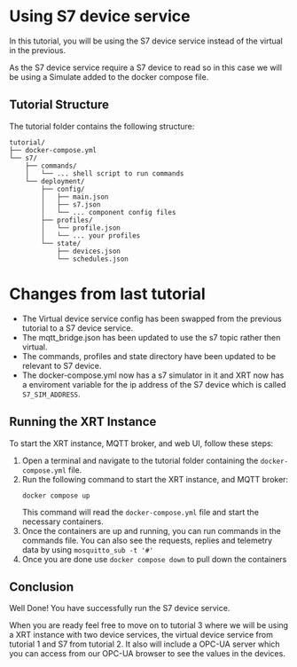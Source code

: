 # Using S7 device service

In this tutorial, you will be using the S7 device service instead of the virtual in the previous.

As the S7 device service require a S7 device to read so in this case we will be using a Simulate added to the docker compose file.

## Tutorial Structure

The tutorial folder contains the following structure:
```
tutorial/
├── docker-compose.yml
└── s7/
    ├── commands/
    │   └── ... shell script to run commands
    └── deployment/
        ├── config/
        │   ├── main.json
        │   ├── s7.json
        │   └── ... component config files
        ├── profiles/
        │   └── profile.json
        │   └── ... your profiles  
        └── state/
            ├── devices.json
            └── schedules.json
``` 
# Changes from last tutorial
-   The Virtual device service config has been swapped from the previous tutorial to a S7 device service.
-   The mqtt_bridge.json has been updated to use the s7 topic rather then virtual.
-   The commands, profiles and state directory have been updated to be relevant to S7 device.
-   The docker-compose.yml now has a s7 simulator in it and XRT now has a enviroment variable for the ip address of the S7 device which is called `S7_SIM_ADDRESS`.

## Running the XRT Instance

To start the XRT instance, MQTT broker, and web UI, follow these steps:

1.  Open a terminal and navigate to the tutorial folder containing the `docker-compose.yml` file.
2.  Run the following command to start the XRT instance, and MQTT broker:
	```
	docker compose up
	```
	This command will read the `docker-compose.yml` file and start the necessary containers.
3.  Once the containers are up and running, you can run commands in the commands file.
    You can also see the requests, replies and telemetry data by using `mosquitto_sub -t '#'`
4.  Once you are done use `docker compose down` to pull down the containers

## Conclusion

Well Done! You have successfully run the S7 device service.

When you are ready feel free to move on to tutorial 3 where we will be using a XRT instance with two device services, the virtual device service from tutorial 1 and S7 from tutorial 2. It also will include a OPC-UA server which you can access from our OPC-UA browser to see the values in the devices.